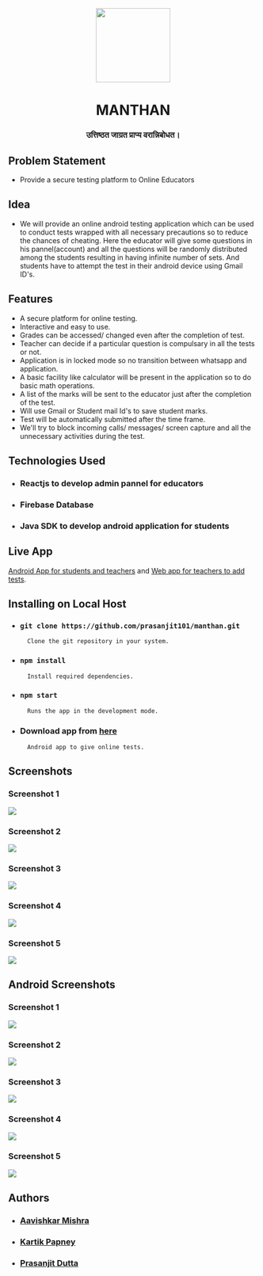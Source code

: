 
<div align="center" class="row">
  <img src="src/logo.svg" width="150" padding="30">
  <h1 align="center">MANTHAN</h1>
  <h3>उत्तिष्ठत जाग्रत प्राप्य वरान्निबोधत।</h3>
</div>

## Problem Statement
 - Provide a secure testing platform to Online Educators


## Idea
- We will provide an online android testing application which can be used to conduct tests wrapped with all necessary precautions so to reduce the chances of cheating. Here the educator will give some questions in his pannel(account) and all the questions will be randomly distributed among the students resulting in having infinite number of sets. And students have to attempt the test in their android device using Gmail ID's.

## Features
- A secure platform for online testing.
- Interactive and easy to use.
- Grades can be accessed/ changed even after the completion of test.
- Teacher can decide if a particular question is compulsary in all the tests or not.
- Application is in locked mode so no transition between whatsapp and application.
- A basic facility like calculator will be present in the application so to do basic math operations.
- A list of the marks will be sent to the educator just after the completion of the test.
- Will use Gmail or Student mail Id's to save student marks.
- Test will be automatically submitted after the time frame.
- We'll try to block incoming calls/ messages/ screen capture and all the unnecessary activities during the test.

## Technologies Used 
- ### Reactjs to develop admin pannel for educators
- ### Firebase Database
- ### Java SDK to develop android application for students

## Live App 
[Android App for students and teachers](https://github.com/kartikpapney/ManthanApp) and [Web app for teachers to add tests](https://manthan-app.herokuapp.com/).

## Installing on Local Host
- ### `git clone https://github.com/prasanjit101/manthan.git`
        Clone the git repository in your system.
- ### `npm install`
        Install required dependencies.
- ### `npm start`
        Runs the app in the development mode.
- ### Download app from [here](https://github.com/prasanjit101/manthan/tree/main/Android-app)
        Android app to give online tests.

## Screenshots
### Screenshot 1
![](1.png "")
### Screenshot 2
![](2.png "")
### Screenshot 3
![](5.png "")
### Screenshot 4
![](4.png "")
### Screenshot 5
![](3.png "")

## Android Screenshots
### Screenshot 1
![](8.jpeg "")
### Screenshot 2
![](9.jpeg "")
### Screenshot 3
![](6.jpeg "")
### Screenshot 4
![](10.jpeg "")
### Screenshot 5
![](7.jpeg "")


## Authors
- ### [Aavishkar Mishra](https://github.com/aavishkarmishra)
- ### [Kartik Papney](https://github.com/kartikpapney)
- ### [Prasanjit Dutta](https://github.com/prasanjit101)

